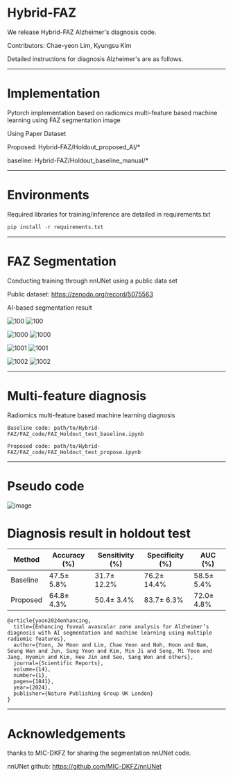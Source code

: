 # Hybrid-FAZ

We release Hybrid-FAZ Alzheimer's diagnosis code.

Contributors: Chae-yeon Lim, Kyungsu Kim

Detailed instructions for diagnosis Alzheimer's are as follows.

---

# Implementation

Pytorch implementation based on radiomics multi-feature based machine learning using FAZ segmentation image

Using Paper Dataset

Proposed: Hybrid-FAZ/Holdout_proposed_AI/*

baseline: Hybrid-FAZ/Holdout_baseline_manual/*
                      
---

# Environments

Required libraries for training/inference are detailed in requirements.txt

```python
pip install -r requirements.txt
```

---

# FAZ Segmentation

Conducting training through nnUNet using a public data set

Public dataset: https://zenodo.org/record/5075563

AI-based segmentation result

![100](https://user-images.githubusercontent.com/86760506/206358072-0e18a8b6-ff58-410d-a988-1cd644c973f1.jpg)
![100](https://user-images.githubusercontent.com/86760506/206358135-4fd705e8-d544-45e4-9b39-cb21c91d0709.png)

![1000](https://user-images.githubusercontent.com/86760506/206358219-c84118c3-f482-4ab3-ac2c-da6f9c73bdab.jpg)
![1000](https://user-images.githubusercontent.com/86760506/206358236-d0eec3c7-2360-4248-bf25-751c3a39b270.png)

![1001](https://user-images.githubusercontent.com/86760506/206358298-4a813f4c-479f-4de9-b8ad-077fe0a0b064.jpg)
![1001](https://user-images.githubusercontent.com/86760506/206358302-23c04514-8c40-45f1-8ca7-b2a500b68e0c.png)

![1002](https://user-images.githubusercontent.com/86760506/206358340-2633dc29-e2a7-4edc-8d3a-5e7af1985ff9.jpg)
![1002](https://user-images.githubusercontent.com/86760506/206358342-f9fdba70-a7ab-4632-a122-01462911bab2.png)

---

# Multi-feature diagnosis

Radiomics multi-feature based machine learning diagnosis
```
Baseline code: path/to/Hybrid-FAZ/FAZ_code/FAZ_Holdout_test_baseline.ipynb

Proposed code: path/to/Hybrid-FAZ/FAZ_code/FAZ_Holdout_test_propose.ipynb
```
---
# Pseudo code

![image](https://github.com/LimChaeYeon1003/Vnet-pytorch-implementation/assets/86760506/80387678-c75a-4687-a893-f39210f3785e)


# Diagnosis result in holdout test


|Method|Accuracy (%)|Sensitivity (%)|Specificity (%)|AUC (%)|
|------|---|---|---|---|
|Baseline|47.5± 5.8%|31.7± 12.2%|76.2± 14.4%|58.5± 5.4%|
|Proposed|64.8± 4.3%|50.4± 3.4%|83.7± 6.3%|72.0± 4.8%|

```
@article{yoon2024enhancing,
  title={Enhancing foveal avascular zone analysis for Alzheimer’s diagnosis with AI segmentation and machine learning using multiple radiomic features},
  author={Yoon, Je Moon and Lim, Chae Yeon and Noh, Hoon and Nam, Seung Wan and Jun, Sung Yeon and Kim, Min Ji and Song, Mi Yeon and Jang, Hyemin and Kim, Hee Jin and Seo, Sang Won and others},
  journal={Scientific Reports},
  volume={14},
  number={1},
  pages={1841},
  year={2024},
  publisher={Nature Publishing Group UK London}
}
```

---

# Acknowledgements

thanks to MIC-DKFZ for sharing the segmentation nnUNet code.

nnUNet github: https://github.com/MIC-DKFZ/nnUNet
